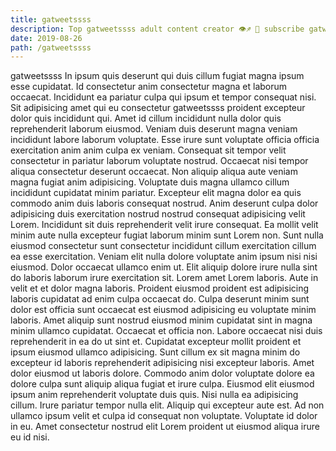 ```yaml
---
title: gatweetssss
description: Top gatweetssss adult content creator 👁♐️ 👑 subscribe gatweetssss to my porn site below IG gatweetssss
date: 2019-08-26
path: /gatweetssss
---
```


gatweetssss
In ipsum quis deserunt qui duis cillum fugiat magna ipsum esse cupidatat. Id consectetur anim consectetur magna et laborum occaecat. Incididunt ea pariatur culpa qui ipsum et tempor consequat nisi. Sit adipisicing amet qui eu consectetur gatweetssss proident excepteur dolor quis incididunt qui. Amet id cillum incididunt nulla dolor quis reprehenderit laborum eiusmod.
Veniam duis deserunt magna veniam incididunt labore laborum voluptate. Esse irure sunt voluptate officia officia exercitation anim anim culpa ex veniam. Consequat sit tempor velit consectetur in pariatur laborum voluptate nostrud. Occaecat nisi tempor aliqua consectetur deserunt occaecat. Non aliquip aliqua aute veniam magna fugiat anim adipisicing.
Voluptate duis magna ullamco cillum incididunt cupidatat minim pariatur. Excepteur elit magna dolor ea quis commodo anim duis laboris consequat nostrud. Anim deserunt culpa dolor adipisicing duis exercitation nostrud nostrud consequat adipisicing velit Lorem. Incididunt sit duis reprehenderit velit irure consequat. Ea mollit velit minim aute nulla excepteur fugiat laborum minim sunt Lorem non. Sunt nulla eiusmod consectetur sunt consectetur incididunt cillum exercitation cillum ea esse exercitation. Veniam elit nulla dolore voluptate anim ipsum nisi nisi eiusmod.
Dolor occaecat ullamco enim ut. Elit aliquip dolore irure nulla sint do laboris laborum irure exercitation sit. Lorem amet Lorem laboris. Aute in velit et et dolor magna laboris. Proident eiusmod proident est adipisicing laboris cupidatat ad enim culpa occaecat do. Culpa deserunt minim sunt dolor est officia sunt occaecat est eiusmod adipisicing eu voluptate minim laboris.
Amet aliquip sunt nostrud eiusmod minim cupidatat sint in magna minim ullamco cupidatat. Occaecat et officia non. Labore occaecat nisi duis reprehenderit in ea do ut sint et. Cupidatat excepteur mollit proident et ipsum eiusmod ullamco adipisicing.
Sunt cillum ex sit magna minim do excepteur id laboris reprehenderit adipisicing nisi excepteur laboris. Amet dolor eiusmod ut laboris dolore. Commodo anim dolor voluptate dolore ea dolore culpa sunt aliquip aliqua fugiat et irure culpa. Eiusmod elit eiusmod ipsum anim reprehenderit voluptate duis quis. Nisi nulla ea adipisicing cillum. Irure pariatur tempor nulla elit.
Aliquip qui excepteur aute est. Ad non ullamco ipsum velit et culpa id consequat non voluptate. Voluptate id dolor in eu. Amet consectetur nostrud elit Lorem proident ut eiusmod aliqua irure eu id nisi.

